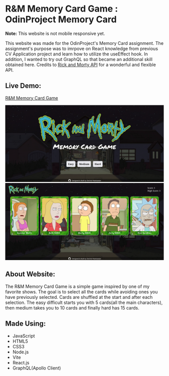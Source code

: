 # R&M Memory Card Game : OdinProject Memory Card

**Note:** This website is not mobile responsive yet.

This website was made for the OdinProject's Memory Card assignment. The assignment's purpose was to imrpove on React knowledge from previous CV Application project and learn how to utilize the useEffect hook. In addition, I wanted to try out GraphQL so that became an additional skill obtained here. Credits to [Rick and Morty API](https://rickandmortyapi.com/) for a wonderful and flexible API.


## Live Demo:
[R&M Memory Card Game](https://naetsawd-memorycard.netlify.app/)

<div align="center"><img src="./public/siteImage1.png" width="900" /></div>
<div align="center"><img src="./public/siteImage2.png" width="900" /></div>

## About Website:
The R&M Memory Card Game is a simple game inspired by one of my favorite shows. The goal is to select all the cards while avoiding ones you have previously selected. Cards are shuffled at the start and after each selection. The easy difficult starts you with 5 cards(all the main characters), then medium takes you to 10 cards and finally hard has 15 cards.

## Made Using:
- JavaScript
- HTML5
- CSS3
- Node.js
- Vite
- React.js
- GraphQL(Apollo Client)
